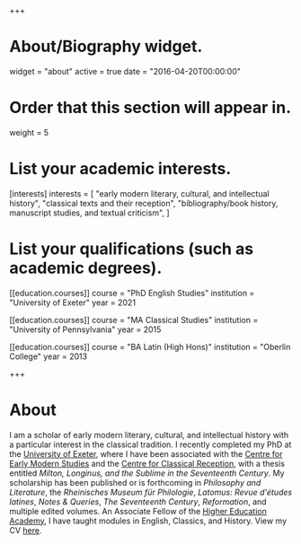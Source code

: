 +++
# About/Biography widget.
widget = "about"
active = true
date = "2016-04-20T00:00:00"

# Order that this section will appear in.
weight = 5

# List your academic interests.
[interests]
  interests = [
    "early modern literary, cultural, and intellectual history",
    "classical texts and their reception",
    "bibliography/book history, manuscript studies, and textual criticism",
  ]

# List your qualifications (such as academic degrees).
[[education.courses]]
  course = "PhD English Studies"
  institution = "University of Exeter"
  year = 2021

[[education.courses]]
  course = "MA Classical Studies"
  institution = "University of Pennsylvania"
  year = 2015

[[education.courses]]
  course = "BA Latin (High Hons)"
  institution = "Oberlin College"
  year = 2013
 
+++

# About

I am a scholar of early modern literary, cultural, and intellectual history with a particular interest in the classical tradition. I recently completed my PhD at the [University of Exeter](https://humanities.exeter.ac.uk/english/), where I have been associated with the [Centre for Early Modern Studies](https://humanities.exeter.ac.uk/history/research/centres/earlymodern/) and the [Centre for Classical Reception](https://humanities.exeter.ac.uk/classics/research/classicalreception/), with a thesis entitled *Milton, Longinus, and the Sublime in the Seventeenth Century*.  My scholarship has been published or is forthcoming in *Philosophy and Literature*, the *Rheinisches Museum für Philologie*, *Latomus: Revue d'études latines*, *Notes & Queries*, *The Seventeenth Century*, *Reformation*, and multiple edited volumes. An Associate Fellow of the [Higher Education Academy](https://www.heacademy.ac.uk/), I have taught modules in English, Classics, and History.  View my CV [here](pdf/CV_Vozar.pdf).
